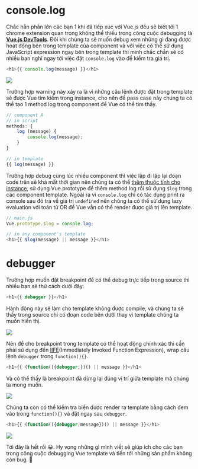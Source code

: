 # console.log
Chắc hẳn phần lớn các bạn 1 khi đã tiếp xúc với Vue.js đều sẽ biết tới 1 chrome extension quan trọng không thể thiếu trong công cuộc debugging là [**Vue.js DevTools**](https://chrome.google.com/webstore/detail/vuejs-devtools/nhdogjmejiglipccpnnnanhbledajbpd). Đôi khi chúng ta sẽ muốn debug xem những gì đang được hoạt động bên trong template của component và với việc có thể sử dụng JavaScript expression ngay bên trong template thì mình chắc chắn sẽ có nhiều bạn nghĩ ngay tới việc đặt `console.log` vào để kiểm tra giá trị.

```js
<h1>{{ console.log(message) }}</h1>
```

![](https://images.viblo.asia/b3e61e41-d2af-48c2-9975-5d7af7a45eb7.png)

Trường hợp warning này xảy ra là vì những câu lệnh được đặt trong template sẽ được Vue tìm kiếm trong instance, cho nên để pass case này chúng ta có thể tạo 1 method log trong component để Vue có thể tìm thấy.

```js
// component A
// in script
methods: {
    log (message) {
        console.log(message);
    }
}

// in template
{{ log(message) }}
```

Trường hợp debug cùng lúc nhiều component thì việc lặp đi lặp lại đoạn code trên sẽ khá mất thời gian nên chúng ta có thể [thêm thuộc tính cho instance](https://vuejs.org/v2/cookbook/adding-instance-properties.html), sử dụng Vue.prototype để thêm method log rồi sử dụng `$log` trong các component template. Ngoài ra vì `console.log` chỉ có tác dụng print ra console sau đó trả về giá trị `undefined` nên chúng ta có thể sử dụng lazy evaluation với toán tử OR để Vue vẫn có thể render được giá trị lên template.

```js
// main.js
Vue.prototype.$log = console.log;

// in any component's template
<h1>{{ $log(message) || message }}</h1>
```

# debugger
Trường hợp muốn đặt breakpoint để có thể debug trực tiếp trong source thì nhiều bạn sẽ thử cách dưới đây:

```js
<h1>{{ debugger }}</h1>
```

Hành động này sẽ làm cho template không được compile, và chúng ta sẽ thấy trong source chỉ có đoạn code bên dưới thay vì template chúng ta muốn hiển thị.

![](https://images.viblo.asia/8314bc5f-3884-4a76-8781-0c19b35e3084.png)

Nên để cho breakpoint trong template có thể hoạt động chính xác thì cần phải sử dụng đến [IIFE](https://developer.mozilla.org/en-US/docs/Glossary/IIFE)(Immediately Invoked Function Expression), wrap câu lệnh `debugger` trong `function(){}`.

```js
<h1>{{ (function(){debugger;})() || message }}</h1>
```

Và có thể thấy là breakpoint đã dừng lại đúng vị trí giữa template mà chúng ta mong muốn.

![](https://images.viblo.asia/894c1d2a-1ca7-4586-9056-58263849cb18.png)

Chúng ta còn có thể kiểm tra biến được render ra template bằng cách đem vào trong `function(){}` và đặt ngay sau `debugger`.

```js
<h1>{{ (function(){debugger;message})() || message }}</h1>
```

![](https://images.viblo.asia/520f3313-7857-484c-bdfe-532a0fe3ae00.png)

Tới đây là hết rồi :grinning:. Hy vọng những gì mình viết sẽ giúp ích cho các bạn trong công cuộc debugging Vue template và tiến tới những sản phẩm không còn bug. :100: